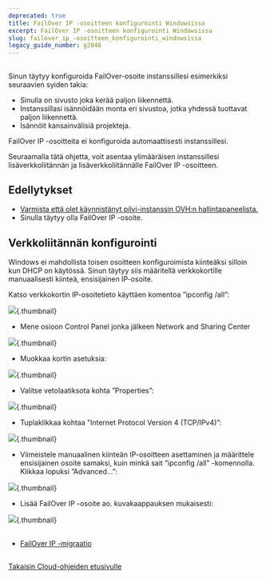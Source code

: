 ```yaml
---
deprecated: true
title: FailOver IP -osoitteen konfigurointi Windowsissa
excerpt: FailOver IP -osoitteen konfigurointi Windowsissa
slug: failover_ip_-osoitteen_konfigurointi_windowsissa
legacy_guide_number: g2046
---
```



## 
Sinun täytyy konfiguroida FailOver-osoite instanssillesi esimerkiksi seuraavien syiden takia:

- Sinulla on sivusto joka kerää paljon liikennettä.
- Instanssillasi isännöidään monta eri sivustoa, jotka yhdessä tuottavat paljon liikennettä.
- Isännöit kansainvälisiä projekteja.


FailOver IP -osoitteita ei konfiguroida automaattisesti instanssillesi.

Seuraamalla tätä ohjetta, voit asentaa ylimääräisen instanssillesi lisäverkkoliitännän ja lisäverkkoliitännälle FailOver IP -osoitteen.


## Edellytykset

- [Varmista että olet käynnistänyt pilvi-instanssin OVH:n hallintapaneelista.]({legacy}1775)
- Sinulla täytyy olla FailOver IP -osoite.




## Verkkoliitännän konfigurointi
Windows ei mahdollista toisen osoitteen konfiguroimista kiinteäksi silloin kun DHCP on käytössä. Sinun täytyy siis määritellä verkkokortille manuaalisesti kiinteä, ensisijainen IP-osoite.

Katso verkkokortin IP-osoitetieto käyttäen komentoa ”ipconfig /all”:

![](images/img_3609.jpg){.thumbnail}

- Mene osioon Control Panel jonka jälkeen Network and Sharing Center



![](images/img_3602.jpg){.thumbnail}

- Muokkaa kortin asetuksia:



![](images/img_3603.jpg){.thumbnail}

- Valitse vetolaatiksota kohta ”Properties”:



![](images/img_3604.jpg){.thumbnail}

- Tuplaklikkaa kohtaa ”Internet Protocol Version 4 (TCP/IPv4)”:



![](images/img_3605.jpg){.thumbnail}

- Viimeistele manuaalinen kiinteän IP-osoitteen asettaminen ja määrittele ensisijainen osoite samaksi, kuin minkä sait ”ipconfig /all” -komennolla. Klikkaa lopuksi ”Advanced...”:



![](images/img_3606.jpg){.thumbnail}

- Lisää FailOver IP -osoite ao. kuvakaappauksen mukaisesti:



![](images/img_3607.jpg){.thumbnail}


## 

- [FailOver IP -migraatio]({legacy}1890)




## 
[Takaisin Cloud-ohjeiden etusivulle]({legacy}1785)

